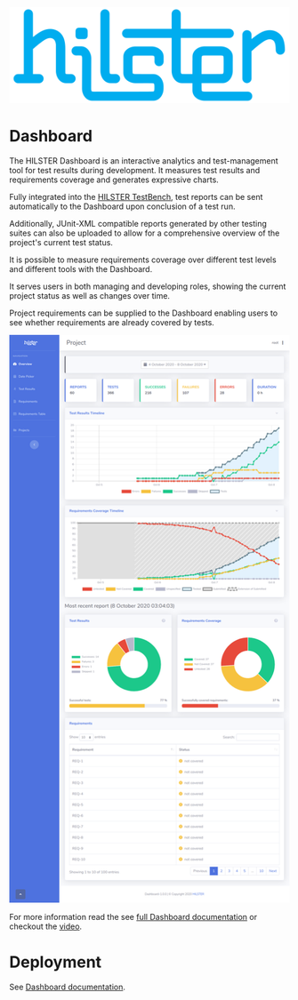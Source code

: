 ![Logo](./images/logo.svg "HILSTER")

# Dashboard

The HILSTER Dashboard is an interactive analytics and test-management tool for test results during development.
It measures test results and requirements coverage and generates expressive charts.

Fully integrated into the [HILSTER TestBench](https://docs.hilster.io/htf/latest/),
test reports can be sent automatically to the Dashboard upon conclusion of a test run.

Additionally, JUnit-XML compatible reports generated by other testing suites can also be uploaded to allow for a
comprehensive overview of the project's current test status.

It is possible to measure requirements coverage over different test levels and different tools
with the Dashboard.

It serves users in both managing and developing roles, showing the current project status as well as changes over time.

Project requirements can be supplied to the Dashboard enabling users to see whether requirements are already
covered by tests.

![Dashboard](./images/dashboard.png "Dashboard")

For more information read the see
[full Dashboard documentation](https://docs.hilster.io/dashboard/latest/) or checkout the
[video](videos/dashboard_overview.mp4).

# Deployment

See [Dashboard documentation](https://docs.hilster.io/dashboard/latest/deployment.html).
